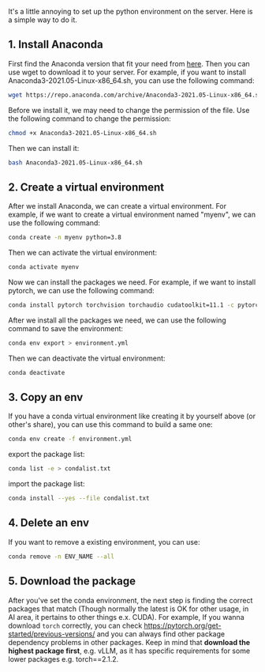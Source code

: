 It's a little annoying to set up the python environment on the server. Here is a simple way to do it.

## 1. Install Anaconda
First find the Anaconda version that fit your need from [here](https://repo.anaconda.com/archive/). Then you can use wget to download it to your server. For example, if you want to install Anaconda3-2021.05-Linux-x86_64.sh, you can use the following command:
```bash
wget https://repo.anaconda.com/archive/Anaconda3-2021.05-Linux-x86_64.sh
```
Before we install it, we may need to change the permission of the file. Use the following command to change the permission:
```bash
chmod +x Anaconda3-2021.05-Linux-x86_64.sh
```
Then we can install it:
```bash
bash Anaconda3-2021.05-Linux-x86_64.sh
```


## 2. Create a virtual environment
After we install Anaconda, we can create a virtual environment. For example, if we want to create a virtual environment named "myenv", we can use the following command:
```bash
conda create -n myenv python=3.8
```
Then we can activate the virtual environment:
```bash
conda activate myenv
```
Now we can install the packages we need. For example, if we want to install pytorch, we can use the following command:
```bash
conda install pytorch torchvision torchaudio cudatoolkit=11.1 -c pytorch -c conda-forge
```
After we install all the packages we need, we can use the following command to save the environment:
```bash
conda env export > environment.yml
```
Then we can deactivate the virtual environment:
```bash
conda deactivate
```

## 3. Copy an env 

If you have a conda virtual environment like creating it by yourself above (or other's share), you can use this command to build a same one:

```bash
conda env create -f environment.yml
```

export the package list:

```bash
conda list -e > condalist.txt
```

import the package list:

```bash
conda install --yes --file condalist.txt
```



## 4. Delete an env

If you want to remove a existing environment, you can use:

```bash
conda remove -n ENV_NAME --all
```



## 5. Download the package

After you've set the conda environment, the next step is finding the correct packages that match (Though normally the latest is OK for other usage, in AI area, it pertains to other things e.x. CUDA). For example, If you wanna download `torch` correctly, you can check https://pytorch.org/get-started/previous-versions/ and you can always find other package dependency problems in other packages. Keep in mind that **download the highest package first**, e.g. vLLM, as it has specific requirements for some lower packages e.g. torch==2.1.2.